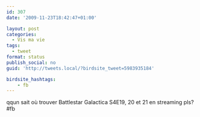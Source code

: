```yaml
---
id: 307
date: '2009-11-23T18:42:47+01:00'

layout: post
categories:
  - Vis ma vie
tags:
  - tweet
format: status
publish_social: no
guid: 'http://tweets.local/?birdsite_tweet=5983935184'

birdsite_hashtags:
    - fb
---
```


qqun sait où trouver Battlestar Galactica S4E19, 20 et 21 en streaming pls? #fb